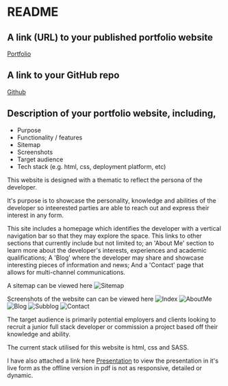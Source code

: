 # README

## A link (URL) to your published portfolio website
[Portfolio](https://mko-portfolio.netlify.app/)

## A link to your GitHub repo
[Github](https://github.com/MKO122/MorganKo_T1A2)

## Description of your portfolio website, including,

- Purpose
- Functionality / features
- Sitemap
- Screenshots
- Target audience
- Tech stack (e.g. html, css, deployment platform, etc)

This website is designed with a thematic to reflect the persona of the developer.

It's purpose is to showcase the personality, knowledge and abilities of the developer so inteerested parties are able to reach out and express their interest in any form.

This site includes a homepage which identifies the developer with a vertical navigation bar so that they may explore the space. This links to other sections that currently include but not limited to; an 'About Me' section to learn more about the developer's interests, experiences and academic qualifications; A 'Blog' where the developer may share and showcase interesting pieces of information and news; And a 'Contact' page that allows for multi-channel communications.

A sitemap can be viewed here
![Sitemap](/ppt/img/Sitemap.png)

Screenshots of the website can can be viewed here
![Index](ppt/img/LIndex.png)
![AboutMe](ppt/img/LAbout%20Me.png)
![Blog](ppt/img/LBlog.png)
![Subblog](ppt/img/LSubblog.png)
![Contact](ppt/img/LContact.png)

The target audience is primarily potential employers and clients looking to recruit a junior full stack developer or commission a project based off their knowledge and ability.

The current stack utilised for this website is html, css and SASS.

I have also attached a link here [Presentation](https://view.genial.ly/618a4a5682bee00d47832e40/guide-portfolio) to view the presentation in it's live form as the offline version in pdf is not as responsive, detailed or dynamic.